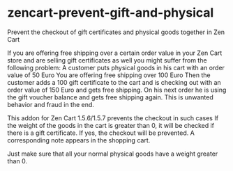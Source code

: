 # zencart-prevent-gift-and-physical
Prevent the checkout of gift certificates and physical goods together in Zen Cart

If you are offering free shipping over a certain order value in your Zen Cart store and are selling gift certificates as well you might suffer from the following problem:
A customer puts physical goods in his cart with an order value of 50 Euro
You are offering free shipping over 100 Euro
Then the customer adds a 100 gift certificate to the cart and is checking out with an order value of 150 Euro and gets free shipping.
On his next order he is using the gift voucher balance and gets free shipping again.
This is unwanted behavior and fraud in the end.

This addon for Zen Cart 1.5.6/1.5.7 prevents the checkout in such cases
If the weight of the goods in the cart is greater than 0, it will be checked if there is a gift certificate.
If yes, the checkout will be prevented.
A corresponding note appears in the shopping cart.

Just make sure that all your normal physical goods have a weight greater than 0.
